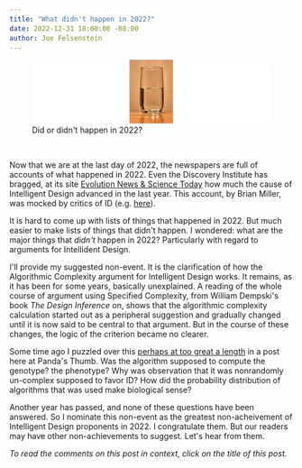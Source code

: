 ```yaml
---
title: "What didn't happen in 2022?"
date: 2022-12-31 18:00:00 -08:00
author: Joe Felsenstein
---
```


<figure><img src="/uploads/2022/GlassHalfFull.jpg" alt=Image of glass-half-full/><figcaption?<div align="center">Did or didn't happen in 2022?</div></figcaption></figure>

<p>&nbsp;</p>

Now that we are at the last day of 2022, the newspapers are full of accounts of what happened in 2022.  Even the Discovery Institute has bragged, at its site [Evolution News &amp; Science Today](https://evolutionnews.org/2022/12/the-year-in-review-intelligent-design-grows-in-influence-and-depth/)
how much the cause of Intelligent Design advanced in the last year.  This account, by Brian Miller, was mocked by critics of ID (e.g. [here](https://freethoughtblogs.com/pharyngula/2022/12/30/the-enduring-futility-of-intelligent-design-creationism/)).

It is hard to come up with lists of things that happened in 2022.  But much easier to make lists of things that didn't happen.  I wondered: what are the major things 
that _didn't_ happen in 2022?  Particularly with regard to arguments for Intellident Design.

I'll provide my suggested non-event.   It is the clarification of how the Algorithmic Complexity argument for Intelligent Design works.  It remains, as it has been 
for some years, basically unexplained.  A reading of the whole course of argument using Specified Complexity, from William Dempski's book _The Design Inference_ on, 
shows that the algorithmic complexity calculation started out as a peripheral suggestion and gradually changed until it is now said to be central to that 
argument.  But in the course of these changes, the logic of the criterion became no clearer.

Some time ago I puzzled over this [perhaps at too great a length](https://pandasthumb.org/archives/2019/12/Is-Algorithmic-Specified-Complexity-Useless-for-Analyzing-Evolution.html) in a post here at Panda's Thumb.  Was the algorithm supposed to compute the genotype?  the phenotype? 
Why was observation that it was nonrandomly un-complex supposed to favor ID?  How did the probability distribution of algorithms that was used make biological sense? 

Another year has passed, and none of these questions have been answered.  So I nominate this non-event as the greatest non-acheivement of Intelligent Design proponents 
in 2022.  I congratulate them.  But our readers may have other non-achievements to suggest.  Let's hear from them.

_To read the comments on this post in context, click on the title of this post._
